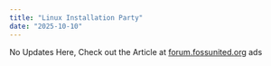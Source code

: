 ```yaml
---
title: "Linux Installation Party"
date: "2025-10-10"
---
```

No Updates Here, Check out the Article at [forum.fossunited.org](https://forum.fossunited.org/t/mukti-a-foss-club-in-bangalore-updates-thread/2522/18)
ads